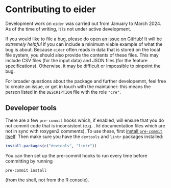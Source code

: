 # Contributing to eider

Development work on `eider` was carried out from January to March 2024.
As of the time of writing, it is not under active development.

If you would like to file a bug, please do [open an issue on GitHub](https://github.com/alan-turing-institute/eider/issues/new)!
It will be *extremely helpful* if you can include a minimum viable example of what the bug is about.
Because `eider` often reads in data that is stored on the local file system, you should also provide the contents of these files.
This may include CSV files (for the input data) and JSON files (for the feature specifications).
Otherwise, it may be difficult or impossible to pinpoint the bug.

For broader questions about the package and further developemnt, feel free to create an issue, or get in touch with the maintainer: this means the person listed in the `DESCRIPTION` file with the role `"cre"`.


## Developer tools

There are a few `pre-commit` hooks which, if enabled, will ensure that you do not commit code that is inconsistent (e.g. `.Rd` documentation files which are not in sync with roxygen2 comments).
To use these, first [install `pre-commit` itself](https://pre-commit.com/).
Then make sure you have the `devtools` and `lintr` packages installed:

```r
install.packages(c("devtools", "lintr"))
```

You can then set up the pre-commit hooks to run every time before committing by running

```
pre-commit install
```

(from the shell, not from the R console).
